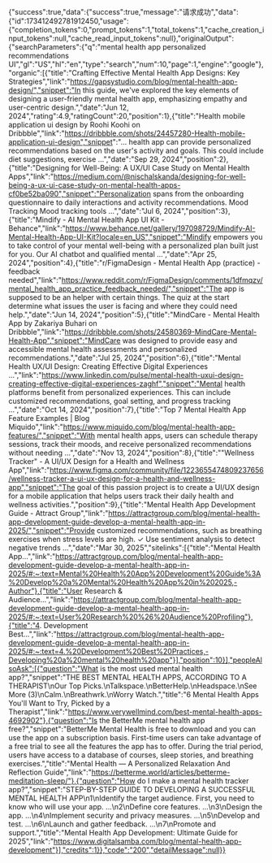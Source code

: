 {"success":true,"data":{"success":true,"message":"请求成功","data":{"id":173412492781912450,"usage":{"completion_tokens":0,"prompt_tokens":1,"total_tokens":1,"cache_creation_input_tokens":null,"cache_read_input_tokens":null},"originalOutput":{"searchParameters":{"q":"mental health app personalized recommendations UI","gl":"US","hl":"en","type":"search","num":10,"page":1,"engine":"google"},"organic":[{"title":"Crafting Effective Mental Health App Designs: Key Strategies","link":"https://gapsystudio.com/blog/mental-health-app-design/","snippet":"In this guide, we've explored the key elements of designing a user-friendly mental health app, emphasizing empathy and user-centric design.","date":"Jun 12, 2024","rating":4.9,"ratingCount":20,"position":1},{"title":"Health mobile application ui design by Roohi Koohi on Dribbble","link":"https://dribbble.com/shots/24457280-Health-mobile-application-ui-design","snippet":"... health app can provide personalized recommendations based on the user's activity and goals. This could include diet suggestions, exercise ...","date":"Sep 29, 2024","position":2},{"title":"Designing for Well-Being: A UX/UI Case Study on Mental Health Apps","link":"https://medium.com/@nischalskanda/designing-for-well-being-a-ux-ui-case-study-on-mental-health-apps-cf0be52ba090","snippet":"Personalization spans from the onboarding questionnaire to daily interactions and activity recommendations. Mood Tracking Mood tracking tools ...","date":"Jul 6, 2024","position":3},{"title":"Mindify - AI Mental Health App UI Kit - Behance","link":"https://www.behance.net/gallery/197098729/Mindify-AI-Mental-Health-App-UI-Kit?locale=en_US","snippet":"Mindify empowers you to take control of your mental well-being with a personalized plan built just for you. Our AI chatbot and qualified mental ...","date":"Apr 25, 2024","position":4},{"title":"r/FigmaDesign - Mental Health App (practice) - feedback needed","link":"https://www.reddit.com/r/FigmaDesign/comments/1dfmqzv/mental_health_app_practice_feedback_needed/","snippet":"The app is supposed to be an helper with certain things. The quiz at the start determine what issues the user is facing and where they could need help.","date":"Jun 14, 2024","position":5},{"title":"MindCare - Mental Health App by Zakariya Buhari on Dribbble","link":"https://dribbble.com/shots/24580369-MindCare-Mental-Health-App","snippet":"MindCare was designed to provide easy and accessible mental health assessments and personalized recommendations.","date":"Jul 25, 2024","position":6},{"title":"Mental Health UX/UI Design: Creating Effective Digital Experiences ...","link":"https://www.linkedin.com/pulse/mental-health-uxui-design-creating-effective-digital-experiences-zaghf","snippet":"Mental health platforms benefit from personalized experiences. This can include customized recommendations, goal setting, and progress tracking ...","date":"Oct 14, 2024","position":7},{"title":"Top 7 Mental Health App Feature Examples | Blog Miquido","link":"https://www.miquido.com/blog/mental-health-app-features/","snippet":"With mental health apps, users can schedule therapy sessions, track their moods, and receive personalized recommendations without needing ...","date":"Nov 13, 2024","position":8},{"title":"\"Wellness Tracker\" - A UI/UX Design for a Health and Wellness App","link":"https://www.figma.com/community/file/1223655474809237656/wellness-tracker-a-ui-ux-design-for-a-health-and-wellness-app","snippet":"The goal of this passion project is to create a UI/UX design for a mobile application that helps users track their daily health and wellness activities.","position":9},{"title":"Mental Health App Development Guide - Attract Group","link":"https://attractgroup.com/blog/mental-health-app-development-guide-develop-a-mental-health-app-in-2025/","snippet":"Provide customized recommendations, such as breathing exercises when stress levels are high. ✓ Use sentiment analysis to detect negative trends ...","date":"Mar 30, 2025","sitelinks":[{"title":"Mental Health App...","link":"https://attractgroup.com/blog/mental-health-app-development-guide-develop-a-mental-health-app-in-2025/#:~:text=Mental%20Health%20App%20Development%20Guide%3A%20Develop%20a%20Mental%20Health%20App%20in%202025,-Author"},{"title":"User Research & Audience...","link":"https://attractgroup.com/blog/mental-health-app-development-guide-develop-a-mental-health-app-in-2025/#:~:text=User%20Research%20%26%20Audience%20Profiling"},{"title":"4. Development Best...","link":"https://attractgroup.com/blog/mental-health-app-development-guide-develop-a-mental-health-app-in-2025/#:~:text=4.%20Development%20Best%20Practices,-Developing%20a%20mental%20health%20app"}],"position":10}],"peopleAlsoAsk":[{"question":"What is the most used mental health app?","snippet":"THE BEST MENTAL HEALTH APPS, ACCORDING TO A THERAPIST\nOur Top Picks.\nTalkspace.\nBetterHelp.\nHeadspace.\nSee More (3)\nCalm.\nBreathwrk.\nWorry Watch.","title":"6 Mental Health Apps You'll Want to Try, Picked by a Therapist","link":"https://www.verywellmind.com/best-mental-health-apps-4692902"},{"question":"Is the BetterMe mental health app free?","snippet":"BetterMe Mental Health is free to download and you can use the app on a subscription basis. First-time users can take advantage of a free trial to see all the features the app has to offer. During the trial period, users have access to a database of courses, sleep stories, and breathing exercises.","title":"Mental Health — A Personalized Relaxation And Reflection Guide","link":"https://betterme.world/articles/betterme-meditation-sleep/"},{"question":"How do I make a mental health tracker app?","snippet":"STEP-BY-STEP GUIDE TO DEVELOPING A SUCCESSFUL MENTAL HEALTH APP\n1\nIdentify the target audience. First, you need to know who will use your app. ...\n2\nDefine core features. ...\n3\nDesign the app. ...\n4\nImplement security and privacy measures. ...\n5\nDevelop and test. ...\n6\nLaunch and gather feedback. ...\n7\nPromote and support.","title":"Mental Health App Development: Ultimate Guide for 2025","link":"https://www.digitalsamba.com/blog/mental-health-app-development"}],"credits":1}},"code":"200","detailMessage":null}}